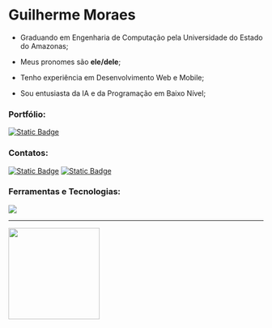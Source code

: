 # Guilherme Moraes

- Graduando em Engenharia de Computação pela Universidade do Estado do Amazonas;

- Meus pronomes são **ele/dele**;

- Tenho experiência em Desenvolvimento Web e Mobile;

- Sou entusiasta da IA e da Programação em Baixo Nível;

### Portfólio:

[<img alt="Static Badge" src="https://img.shields.io/badge/portf%C3%B3lio-black?style=for-the-badge">](https://portfolio-beryl-alpha-14.vercel.app/)
 
### Contatos: 
  
[<img alt="Static Badge" src="https://img.shields.io/badge/E--MAIL-%23B00FDB?style=for-the-badge">](mailto:guighm.dev@proton.me)
[<img alt="Static Badge" src="https://img.shields.io/badge/LINKEDIN-%230F76DB?style=for-the-badge">](https://www.linkedin.com/in/guighm/)
    
### Ferramentas e Tecnologias:

[<img src="https://skillicons.dev/icons?i=react,vue,flutter,nodejs,dotnet,arch"/>](https://skillicons.dev)

<hr/>

<div>
  <img height="180em" src="https://github-readme-stats.vercel.app/api?username=guighm&theme=neon&cache_seconds=30">
</div>
